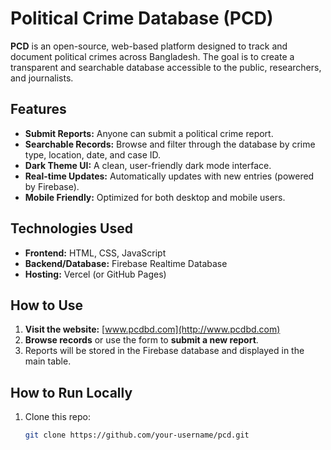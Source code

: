# Political Crime Database (PCD)

**PCD** is an open-source, web-based platform designed to track and document political crimes across Bangladesh. The goal is to create a transparent and searchable database accessible to the public, researchers, and journalists.

## Features

- **Submit Reports:** Anyone can submit a political crime report.
- **Searchable Records:** Browse and filter through the database by crime type, location, date, and case ID.
- **Dark Theme UI:** A clean, user-friendly dark mode interface.
- **Real-time Updates:** Automatically updates with new entries (powered by Firebase).
- **Mobile Friendly:** Optimized for both desktop and mobile users.

## Technologies Used

- **Frontend:** HTML, CSS, JavaScript
- **Backend/Database:** Firebase Realtime Database
- **Hosting:** Vercel (or GitHub Pages)

## How to Use

1. **Visit the website:** [www.pcdbd.com](http://www.pcdbd.com)
2. **Browse records** or use the form to **submit a new report**.
3. Reports will be stored in the Firebase database and displayed in the main table.

## How to Run Locally

1. Clone this repo:
   ```bash
   git clone https://github.com/your-username/pcd.git

